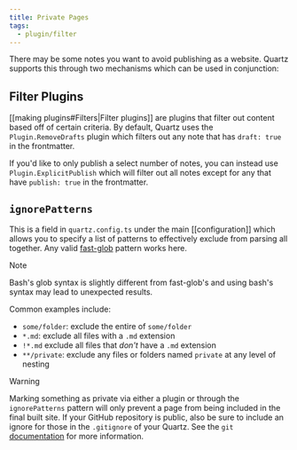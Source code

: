 ```yaml
---
title: Private Pages
tags:
  - plugin/filter
---
```


There may be some notes you want to avoid publishing as a website. Quartz supports this through two mechanisms which can be used in conjunction:

## Filter Plugins

[[making plugins#Filters|Filter plugins]] are plugins that filter out content based off of certain criteria. By default, Quartz uses the `Plugin.RemoveDrafts` plugin which filters out any note that has `draft: true` in the frontmatter.

If you'd like to only publish a select number of notes, you can instead use `Plugin.ExplicitPublish` which will filter out all notes except for any that have `publish: true` in the frontmatter.

## `ignorePatterns`

This is a field in `quartz.config.ts` under the main [[configuration]] which allows you to specify a list of patterns to effectively exclude from parsing all together. Any valid [fast-glob](https://github.com/mrmlnc/fast-glob#pattern-syntax) pattern works here. 

> [!note]
> Bash's glob syntax is slightly different from fast-glob's and using bash's syntax may lead to unexpected results.

Common examples include:

- `some/folder`: exclude the entire of `some/folder`
- `*.md`: exclude all files with a `.md` extension
- `!*.md` exclude all files that _don't_ have a `.md` extension
- `**/private`: exclude any files or folders named `private` at any level of nesting

> [!warning]
> Marking something as private via either a plugin or through the `ignorePatterns` pattern will only prevent a page from being included in the final built site. If your GitHub repository is public, also be sure to include an ignore for those in the `.gitignore` of your Quartz. See the `git` [documentation](https://git-scm.com/docs/gitignore#_pattern_format) for more information.
